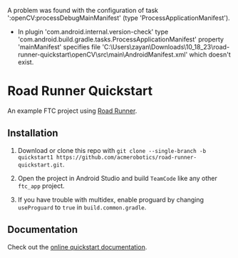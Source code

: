 A problem was found with the configuration of task ':openCV:processDebugMainManifest' (type 'ProcessApplicationManifest').
- In plugin 'com.android.internal.version-check' type 'com.android.build.gradle.tasks.ProcessApplicationManifest' property 'mainManifest' specifies file 'C:\Users\zayan\Downloads\10_18_23\road-runner-quickstart\openCV\src\main\AndroidManifest.xml' which doesn't exist.
# Road Runner Quickstart

An example FTC project using [Road Runner](https://github.com/acmerobotics/road-runner).

## Installation

1. Download or clone this repo with `git clone --single-branch -b quickstart1 https://github.com/acmerobotics/road-runner-quickstart.git`.

1. Open the project in Android Studio and build `TeamCode` like any other `ftc_app` project.

1. If you have trouble with multidex, enable proguard by changing `useProguard` to `true` in `build.common.gradle`.

## Documentation

Check out the [online quickstart documentation](https://rr.brott.dev/docs/v0-5/quickstart/introduction/).
